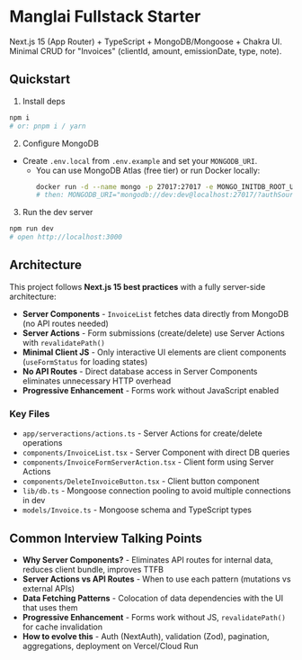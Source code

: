 # Manglai Fullstack Starter

Next.js 15 (App Router) + TypeScript + MongoDB/Mongoose + Chakra UI.
Minimal CRUD for "Invoices" (clientId, amount, emissionDate, type, note).

## Quickstart

1) Install deps
```bash
npm i
# or: pnpm i / yarn
```

2) Configure MongoDB
- Create `.env.local` from `.env.example` and set your `MONGODB_URI`.
  - You can use MongoDB Atlas (free tier) or run Docker locally:
    ```bash
    docker run -d --name mongo -p 27017:27017 -e MONGO_INITDB_ROOT_USERNAME=dev -e MONGO_INITDB_ROOT_PASSWORD=dev mongo:7
    # then: MONGODB_URI="mongodb://dev:dev@localhost:27017/?authSource=admin"
    ```

3) Run the dev server
```bash
npm run dev
# open http://localhost:3000
```

## Architecture

This project follows **Next.js 15 best practices** with a fully server-side architecture:

- **Server Components** - `InvoiceList` fetches data directly from MongoDB (no API routes needed)
- **Server Actions** - Form submissions (create/delete) use Server Actions with `revalidatePath()`
- **Minimal Client JS** - Only interactive UI elements are client components (`useFormStatus` for loading states)
- **No API Routes** - Direct database access in Server Components eliminates unnecessary HTTP overhead
- **Progressive Enhancement** - Forms work without JavaScript enabled

### Key Files

- `app/serveractions/actions.ts` - Server Actions for create/delete operations
- `components/InvoiceList.tsx` - Server Component with direct DB queries
- `components/InvoiceFormServerAction.tsx` - Client form using Server Actions
- `components/DeleteInvoiceButton.tsx` - Client button component
- `lib/db.ts` - Mongoose connection pooling to avoid multiple connections in dev
- `models/Invoice.ts` - Mongoose schema and TypeScript types

## Common Interview Talking Points

- **Why Server Components?** - Eliminates API routes for internal data, reduces client bundle, improves TTFB
- **Server Actions vs API Routes** - When to use each pattern (mutations vs external APIs)
- **Data Fetching Patterns** - Colocation of data dependencies with the UI that uses them
- **Progressive Enhancement** - Forms work without JS, `revalidatePath()` for cache invalidation
- **How to evolve this** - Auth (NextAuth), validation (Zod), pagination, aggregations, deployment on Vercel/Cloud Run
